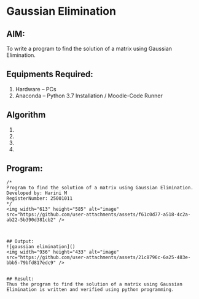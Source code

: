 # Gaussian Elimination

## AIM:
To write a program to find the solution of a matrix using Gaussian Elimination.

## Equipments Required:
1. Hardware – PCs
2. Anaconda – Python 3.7 Installation / Moodle-Code Runner

## Algorithm
1. 
2. 
3. 
4. 

## Program:
```
/*
Program to find the solution of a matrix using Gaussian Elimination.
Developed by: Harini M 
RegisterNumber: 25001011
*/
<img width="613" height="585" alt="image" src="https://github.com/user-attachments/assets/f61c0d77-a518-4c2a-ab22-5b390d381cb2" />



## Output:
![gaussian elimination]()
<img width="936" height="433" alt="image" src="https://github.com/user-attachments/assets/21c8796c-6a25-483e-bbb5-79bfd817edc9" />


## Result:
Thus the program to find the solution of a matrix using Gaussian Elimination is written and verified using python programming.

